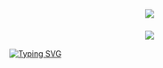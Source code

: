
<h2 align="center"> <img src="https://capsule-render.vercel.app/api?type=waving&amp;height=256&amp;section=header&amp;text=Welcome%20to%20the%20Dart%20Side!&amp;fontSize=65&amp;animation=fadeIn&amp;fontAlignY=38&amp;desc=Thank%20you%20for%20visiting%20my%20GitHub%20profile!%20Put%20stars,%20fork%20and%20contribute!&amp;descAlignY=55&amp;descAlign=50" style="max-width: 100%;"> </h1>
<h3 align="center"> <img src="https://user-images.githubusercontent.com/89991497/157829176-21325c51-877b-4147-bd52-14cfae1b17ea.svg">
 </h3>
 

[![Typing SVG](https://readme-typing-svg.herokuapp.com?color=000000&center=true&width=1050&lines=Flutter+Developer;Computer+Science+Student;Looking+for+a+job)](https://git.io/typing-svg)
